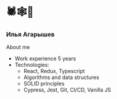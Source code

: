 
# 🕷🕸🐞

### Илья Агарышев

About me
- Work experience 5 years
- Technologies: 
  - React, Redux, Typescript
  - Algorithms and data structures
  - SOLID principles
  - Cypress, Jest, Git, CI/CD, Vanilla JS
